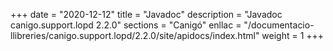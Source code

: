 +++
date        = "2020-12-12"
title       = "Javadoc"
description = "Javadoc canigo.support.lopd 2.2.0"
sections    = "Canigó"
enllac		= "/documentacio-llibreries/canigo.support.lopd/2.2.0/site/apidocs/index.html"
weight		= 1
+++

